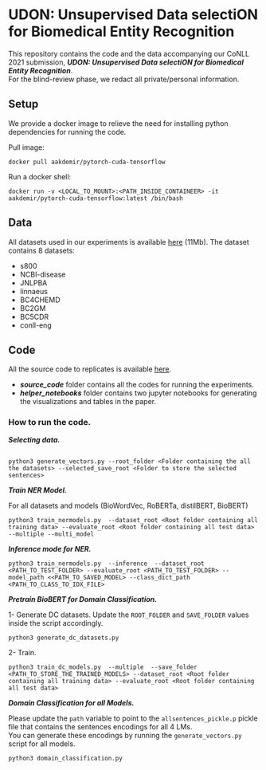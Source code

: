 # UDON: Unsupervised Data selectiON for Biomedical Entity Recognition


This repository contains the code and the data accompanying our CoNLL 2021 submission, ***UDON: Unsupervised Data selectiON for Biomedical Entity Recognition***.  
For the blind-review phase, we redact all private/personal information.



## Setup

We provide a docker image to relieve the need for installing python dependencies for running the code.

Pull image:  
```
docker pull aakdemir/pytorch-cuda-tensorflow
```

Run a docker shell:  

```
docker run -v <LOCAL_TO_MOUNT>:<PATH_INSIDE_CONTAINEER> -it aakdemir/pytorch-cuda-tensorflow:latest /bin/bash
```



## Data

All datasets used in our experiments is available [here](https://drive.google.com/file/d/1iZ3Jv1RrChbbxB0vaQHIrPw5EftjHzds/view?usp=sharing) (11Mb).
The dataset contains 8 datasets:

- s800
- NCBI-disease
- JNLPBA
- linnaeus
- BC4CHEMD
- BC2GM
- BC5CDR
- conll-eng


## Code

All the source code to replicates is available [here](https://drive.google.com/file/d/1OD-72i7G0tVbbp43DcaDlRh1F4puZOTB/view?usp=sharing).
- ***source_code*** folder contains all the codes for running the experiments.  
- ***helper_notebooks*** folder contains two jupyter notebooks for generating the visualizations and tables in the paper.

### How to run the code.


***Selecting data.***

```

python3 generate_vectors.py --root_folder <Folder containing the all the datasets> --selected_save_root <Folder to store the selected sentences> 

```



***Train NER Model.*** 

For all datasets and models (BioWordVec, RoBERTa, distilBERT, BioBERT)
```
python3 train_nermodels.py  --dataset_root <Root folder containing all training data> --evaluate_root <Root folder containing all test data>  --multiple --multi_model

```

***Inference mode for NER.*** 

```
python3 train_nermodels.py  --inference  --dataset_root <PATH_TO_TEST_FOLDER> --evaluate_root <PATH_TO_TEST_FOLDER> --model_path <<PATH_TO_SAVED_MODEL> --class_dict_path <PATH_TO_CLASS_TO_IDX_FILE>

```

***Pretrain BioBERT for Domain Classification.*** 


1- Generate DC datasets. Update the ```ROOT_FOLDER``` and ```SAVE_FOLDER``` values inside the script accordingly. 


```
python3 generate_dc_datasets.py

```

2- Train.  
```
python3 train_dc_models.py  --multiple  --save_folder <PATH_TO_STORE_THE_TRAINED_MODELS> --dataset_root <Root folder containing all training data> --evaluate_root <Root folder containing all test data>

```


***Domain Classification for all Models.*** 

Please update the ```path``` variable to point to the ```allsentences_pickle.p``` pickle file that contains the sentences encodings for all 4 LMs.  
You can generate these encodings by running the ```generate_vectors.py ``` script for all models.

```
python3 domain_classification.py

```